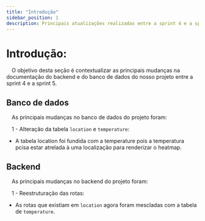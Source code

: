 ```yaml
---
title: "Introdução"
sidebar_position: 1
description: Principais atualizações realizadas entre a sprint 4 e a sprint 5 em nosso backend e banco de dados.
---
```


# Introdução:

&emsp;O objetivo desta seção é contextualizar as principais mudanças na documentação do backend e do banco de dados do nosso projeto entre a sprint 4 e a sprint 5.

## Banco de dados

&emsp;As principais mudanças no banco de dados do projeto foram:

&emsp;1 - Alteração da tabela `location` e `temperature`:
- A tabela location foi fundida com a temperature pois a temperatura pcisa estar atrelada à uma localização para renderizar o heatmap.

## Backend

&emsp;As principais mudanças no backend do projeto foram:

&emsp;1 - Reestruturação das rotas:
- As rotas que existiam em `location` agora foram mescladas com a tabela de `temperature`.



